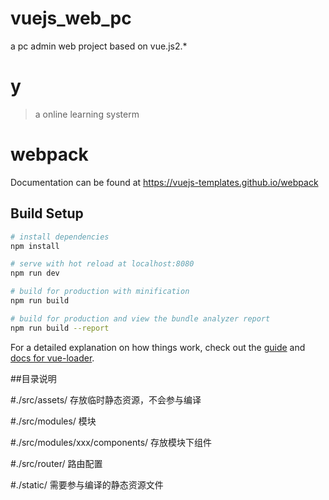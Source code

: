 # vuejs_web_pc
a pc admin web project based on vue.js2.*

# y

> a online learning systerm

# webpack

Documentation can be found at https://vuejs-templates.github.io/webpack

## Build Setup

``` bash
# install dependencies
npm install

# serve with hot reload at localhost:8080
npm run dev

# build for production with minification
npm run build

# build for production and view the bundle analyzer report
npm run build --report
```

For a detailed explanation on how things work, check out the [guide](http://vuejs-templates.github.io/webpack/) and [docs for vue-loader](http://vuejs.github.io/vue-loader).


##目录说明

#./src/assets/  存放临时静态资源，不会参与编译 

#./src/modules/  模块

#./src/modules/xxx/components/   存放模块下组件

#./src/router/ 路由配置

#./static/ 需要参与编译的静态资源文件

